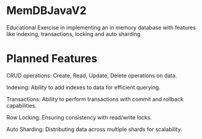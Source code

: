 # MemDBJavaV2
Educational Exercise in implementing an in memory database with features like indexing, transactions, locking and auto sharding

# Planned Features
CRUD operations: Create, Read, Update, Delete operations on data.

Indexing: Ability to add indexes to data for efficient querying.

Transactions: Ability to perform transactions with commit and rollback capabilities.

Row Locking: Ensuring consistency with read/write locks.

Auto Sharding: Distributing data across multiple shards for scalability.